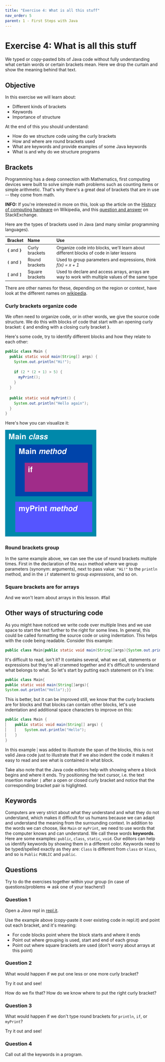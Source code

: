 ```yaml
---
title: "Exercise 4: What is all this stuff"
nav_order: 5
parent: 1 - First Steps with Java
---
```


# Exercise 4: What is all this stuff

We typed or copy-pasted bits of Java code without fully understanding what certain words or certain brackets mean. Here we drop the curtain and show the meaning behind that text.

## Objective

In this exercise we will learn about:
 * Different kinds of brackets
 * Keywords
 * Importance of structure

At the end of this you should understand:
 * How do we structure code using the curly brackets
 * How and where are round brackets used
 * What are keywords and provide examples of some Java keywords
 * What is and why do we structure programs

## Brackets

Programming has a deep connection with Mathematics, first computing devices were built to solve simple math problems such as counting items or simple arithmetic. That's why there's a great deal of brackets that are in use -- they come from math.

**INFO:** If you're interested in more on this, look up the article on the [History of computing hardware](https://en.wikipedia.org/wiki/History_of_computing_hardware) on Wikipedia, and this [question and answer](https://softwareengineering.stackexchange.com/questions/136987/what-does-mathematics-have-to-do-with-programming) on StackExchange.

Here are the types of brackets used in Java (and many similar programming languages).

| Bracket             | Name            | Use                                                                                             |
|:--------------------|:----------------|:------------------------------------------------------------------------------------------------|
| **`{`** and **`}`** | Curly brackets  | Organize code into blocks, we'll learn about different blocks of code in later lessons          |
| **`(`** and **`)`** | Round brackets  | Used to group parameters and expressions, think _f(x) = x + 1_                                  |
| **`[`** and **`]`** | Square brackets | Used to declare and access arrays, arrays are way to work with multiple values of the same type |

There are other names for these, depending on the region or context, have look at the different names on [wikipedia](https://en.wikipedia.org/wiki/Bracket#Names_for_various_bracket_symbols).

### Curly brackets organize code

We often need to organize code, or in other words, we give the source code structure. We do this with blocks of code that start with an opening curly bracket: **`{`** and ending with a closing curly bracket **`}`**.

Here's some code, try to identify different blocks  and how they relate to each other:

```java
public class Main {
  public static void main(String[] args) {
    System.out.println("Hi!");

    if (2 * (2 + 1) > 5) {
      myPrint();
    }
  }

  public static void myPrint() {
    System.out.println("Hello again");
  }
}
```

Here's how you can visualize it:

![Blocks of code in our example](blocks.png)


### Round brackets group

In the same example above, we can see the use of round brackets multiple times. First in the declaration of the `main` method where we group parameters (synonym: arguments), next to pass value: `"Hi!"` to the `println` method, and in the `if` statement to group _expressions_, and so on.


### Square brackets are for arrays

And we won't learn about arrays in this lesson. #fail

## Other ways of structuring code

As you might have noticed we write code over multiple lines and we use space to start the text further to the right for some lines. In general, this could be called formatting the source code or using indentation. This helps with the code being readable. Consider this example:

```java
public class Main{public static void main(String[]args){System.out.println("Hello")}}
```

It's difficult to read, isn't it? It contains several, what we call, statements or expressions but they're all crammed together and it's difficult to understand what belongs to what. So let's start by putting each statement on it's line:

```java
public class Main{
public static void main(String[]args){
System.out.println("Hello");}}
```

This is better, but it can be improved still, we know that the curly brackets are for blocks and that blocks can contain other blocks, let's use indentation and additional space characters to improve on this:


```java
public class Main {
⸽    public static void main(String[] args) {
⸽    ⸽    System.out.println("Hello");
⸽    }
}
```

In this example `⸽` was added to illustrate the span of the blocks, this is not valid Java code just to illustrate that if we also indent the code it makes it easy to read and see what is contained in what block.

Take also note that the Java code editors help with showing where a block begins and where it ends. Try positioning the text cursor, i.e. the text insertion marker `|` after a open or closed curly bracket and notice that the corresponding bracket pair is higlighted.

## Keywords

Computers are very strict about what they understand and what they do not understand, which makes it difficult for us humans because we can adapt and understand the meaning from the surrounding context. In addition to the words we can choose, like `Main` or `myPrint`, we need to use words that the computer knows and can understand. We call these words **keywords**. Here are some examples: `public`, `class`, `static`, `void`. Our editors can help us identify keywords by showing them in a different color. Keywords need to be typed/spelled exactly as they are: `Class` is different from `class` or `klass`, and so is `Public` `PUBLIC` and `public`.

## Questions
Try to do the exercises together within your group (in case of questions/problems => ask one of your teachers!)

### Question 1
Open a *Java* repl in [repl.it](https://repl.it/).

Use the example above (copy-paste it over existing code in repl.it) and point out each bracket, and it's meaning:

 * For code blocks point where the block starts and where it ends
 * Point out where grouping is used, start and end of each group
 * Point out where square brackets are used (don't worry about arrays at this point)

### Question 2
What would happen if we put one less or one more curly bracket?

Try it out and see!

How do we fix that? How do we know where to put the right curly bracket?

### Question 3
What would happen if we don't type round brackets for `println`, `if`, or `myPrint`?

Try it out and see!

### Question 4
Call out all the keywords in a program.

